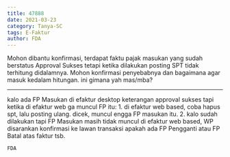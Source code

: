 ```yaml
---
title: 47888
date: 2021-03-23
category: Tanya-SC
tags: E-Faktur
author: FDA
---
```


Mohon dibantu konfirmasi, terdapat faktu pajak masukan yang sudah berstatus Approval Sukses tetapi ketika dilakukan posting SPT tidak terhitung didalamnya. Mohon konfirmasi penyebabnya dan bagaimana agar masuk kedalam hitungan. ini gimana yah mas/mba?

---

kalo ada FP Masukan di efaktur desktop keterangan approval sukses tapi ketika di efaktur web ga muncul FP itu: 1. di efaktur web based, coba hapus spt, lalu posting ulang. dicek, muncul engga FP masukan itu. 2. kalo sudah dilakukan tapi FP Masukan masih tidak muncul di efaktur web based, WP disarankan konfirmasi ke lawan transaksi apakah ada FP Pengganti atau FP Batal atas faktur tsb.

`FDA`
